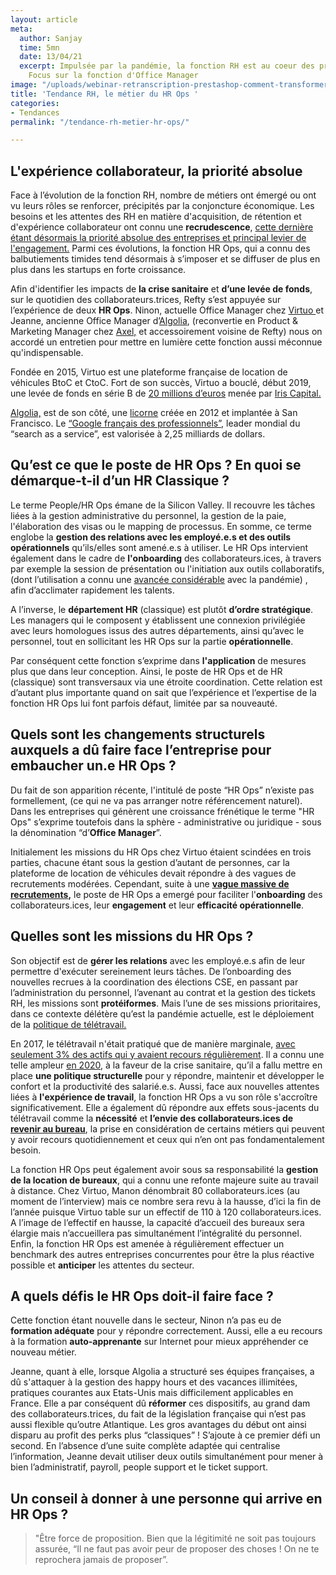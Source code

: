```yaml
---
layout: article
meta:
  author: Sanjay
  time: 5mn
  date: 13/04/21
  excerpt: Impulsée par la pandémie, la fonction RH est au coeur des préoccupations.
    Focus sur la fonction d'Office Manager
image: "/uploads/webinar-retranscription-prestashop-comment-transformer-la-periode-d-essai-a-tous-les-couts-4.png"
title: 'Tendance RH, le métier du HR Ops '
categories:
- Tendances
permalink: "/tendance-rh-metier-hr-ops/"

---
```

## L'expérience collaborateur, la priorité absolue

Face à l’évolution de la fonction RH, nombre de métiers ont émergé ou ont vu leurs rôles se renforcer, précipités par la conjoncture économique. Les besoins et les attentes des RH en matière d'acquisition, de rétention et d'expérience collaborateur ont connu une **recrudescence**, [cette dernière étant désormais la priorité absolue des entreprises et principal levier de l'engagement.](https://www.gartner.com/en/newsroom/press-releases/2020-05-20-gartner-survey-finds-64--of-hr-leaders-are-making-emp) Parmi ces évolutions, la fonction HR Ops, qui a connu des balbutiements timides tend désormais à s’imposer et se diffuser de plus en plus dans les startups en forte croissance.

Afin d'identifier les impacts de **la crise sanitaire** et **d’une levée de fonds**,  sur le quotidien des collaborateurs.trices, Refty s’est appuyée sur l’expérience de deux **HR Ops**. Ninon, actuelle Office Manager chez [Virtuo ](https://www.govirtuo.com/fr/)et Jeanne, ancienne Office Manager d’[Algolia](https://www.algolia.com/), (reconvertie en Product & Marketing Manager chez [Axel,](https://en.heyaxel.com/) et accessoirement voisine de Refty) nous on accordé un entretien pour mettre en lumière cette fonction aussi méconnue qu'indispensable.

Fondée en 2015, Virtuo est une plateforme française de location de véhicules BtoC et CtoC. Fort de son succès, Virtuo a bouclé, début 2019, une levée de fonds en série B de [20 millions d’euros](https://business.lesechos.fr/entrepreneurs/financer-sa-creation/0600677184562-virtuo-fait-le-plein-pour-ouvrir-deux-nouveaux-pays-326985.php) menée par [Iris Capital.](https://www.iriscapital.com/en)

[Algolia,](https://www.algolia.com/) est de son côté, une [licorne](https://www.lesechos.fr/start-up/deals/algolia-nouvelle-licorne-tricolore-1335356) créée en 2012 et implantée à San Francisco. Le [“Google français des professionnels”](https://www.latribune.fr/technos-medias/innovation-et-start-up/pourquoi-la-france-a-rate-algolia-le-google-francais-des-professionnels-au-succes-fulgurant-830768.html), leader mondial du “search as a service”, est valorisée à 2,25 milliards de dollars.

## **Qu’est ce que le poste de HR Ops ? En quoi se démarque-t-il d’un HR Classique ?**

Le terme People/HR Ops émane de la Silicon Valley. Il recouvre les tâches liées à la gestion administrative du personnel, la gestion de la paie, l'élaboration des visas ou le mapping de processus. En somme, ce terme englobe la **gestion des relations avec les employé.e.s et des outils opérationnels** qu’ils/elles sont amené.e.s à utiliser. Le HR Ops intervient également dans le cadre de **l'onboarding** des collaborateurs.ices, à travers par exemple la session de présentation ou l'initiation aux outils collaboratifs, (dont l’utilisation a connu une [avancée considérable](https://www.lemonde.fr/economie/article/2020/03/22/coronavirus-l-essor-massif-des-outils-de-travail-a-distance_6034048_3234.html) avec la pandémie) , afin d’acclimater rapidement les talents.

A l’inverse, le **département HR** (classique) est plutôt **d’ordre stratégique**. Les managers qui le composent y établissent une connexion privilégiée avec leurs homologues issus des autres départements, ainsi qu’avec le personnel, tout en sollicitant les HR Ops sur la partie **opérationnelle**.

Par conséquent cette fonction s’exprime dans **l'application** de mesures plus que dans leur conception. Ainsi, le poste de HR Ops et de HR (classique) sont transversaux via une étroite coordination. Cette relation est d’autant plus importante quand on sait que l’expérience et l’expertise de la fonction HR Ops lui font parfois défaut, limitée par sa nouveauté.

## **Quels sont les changements structurels auxquels a dû faire face l’entreprise pour embaucher un.e HR Ops ?**

Du fait de son apparition récente, l'intitulé de poste “HR Ops” n’existe pas formellement, (ce qui ne va pas arranger notre référencement naturel). Dans les entreprises qui génèrent une croissance frénétique le terme "HR Ops" s’exprime toutefois dans la sphère - administrative ou juridique - sous la dénomination “d’**Office Manager**”.

Initialement les missions du HR Ops chez Virtuo étaient scindées en trois parties, chacune étant sous la gestion d’autant de personnes, car la plateforme de location de véhicules devait répondre à des vagues de recrutements modérées. Cependant, suite à une [**vague massive de recrutements**](https://business.lesechos.fr/entrepreneurs/financer-sa-croissance/0611016367498-automobile-virtuo-leve-80-millions-pour-electrifier-sa-flotte-343657.php)**,** le poste de HR Ops a emergé pour faciliter l'**onboarding** des collaborateurs.ices, leur **engagement** et leur **efficacité opérationnelle**.

## **Quelles sont les missions du HR Ops ?**

Son objectif est de **gérer les relations** avec les employé.e.s afin de leur permettre d'exécuter sereinement leurs tâches. De l’onboarding des nouvelles recrues à la coordination des élections CSE, en passant par l’administration du personnel, l’avenant au contrat et la gestion des tickets RH, les missions sont **protéiformes**. Mais l’une de ses missions prioritaires, dans ce contexte délétère qu’est la pandémie actuelle, est le déploiement de la [politique de télétravail.](https://www.andrh.fr/actualites/1295/covid-19-rh-conseils-et-bonnes-pratiques-en-teletravail-memo-andrh)

En 2017, le télétravail n'était pratiqué que de manière marginale, [avec seulement 3% des actifs qui y avaient recours régulièrement](https://blog.hubspot.fr/marketing/chiffres-teletravail). Il a connu une telle ampleur [en 2020](https://newsroom.malakoffhumanis.com/actualites/malakoff-humanis-presente-les-resultats-de-son-etude-teletravail-2020-f40d-63a59.html), à la faveur de la crise sanitaire, qu’il a fallu mettre en place **une politique structurelle** pour y répondre, maintenir et développer le confort et la productivité des salarié.e.s. Aussi, face aux nouvelles attentes liées à **l'expérience de travail**, la fonction HR Ops a vu son rôle s'accroître significativement. Elle a également dû répondre aux effets sous-jacents du télétravail comme la **nécessité** et **l’envie des collaborateurs.ices de** [**revenir au bureau**](https://blog.refty.co/5-conseils-a-suivre-a-l-aube-du-retour-au-bureau/), la prise en considération de certains métiers qui peuvent y avoir recours quotidiennement et ceux qui n’en ont pas fondamentalement besoin.

La fonction HR Ops peut également avoir sous sa responsabilité la **gestion de la location de bureaux**, qui a connu une refonte majeure suite au travail à distance. Chez Virtuo, Manon dénombrait 80 collaborateurs.ices (au moment de l’interview) mais ce nombre sera revu à la hausse, d’ici la fin de l’année puisque Virtuo table sur un effectif de 110 à 120 collaborateurs.ices. A l’image de l’effectif en hausse, la capacité d’accueil des bureaux sera élargie mais n’accueillera pas simultanément l’intégralité du personnel. Enfin, la fonction HR Ops est amenée à régulièrement effectuer un benchmark des autres entreprises concurrentes pour être la plus réactive possible et **anticiper** les attentes du secteur.

## **A quels défis le HR Ops doit-il faire face ?**

Cette fonction étant nouvelle dans le secteur, Ninon n’a pas eu de **formation adéquate** pour y répondre correctement. Aussi, elle a eu recours à la formation **auto-apprenante** sur Internet pour mieux appréhender ce nouveau métier.

Jeanne, quant à elle, lorsque Algolia a structuré ses équipes françaises, a dû s'attaquer à la gestion des happy hours et des vacances illimitées, pratiques courantes aux Etats-Unis mais difficilement applicables en France. Elle a par conséquent dû **réformer** ces dispositifs, au grand dam des collaborateurs.trices, du fait de la législation française qui n’est pas aussi flexible qu’outre Atlantique. Les gros avantages du début ont ainsi disparu au profit des perks plus “classiques” ! S’ajoute à ce premier défi un second. En l’absence d’une suite complète adaptée qui centralise l’information, Jeanne devait utiliser deux outils simultanément pour mener à bien l’administratif, payroll, people support et le ticket support.

## **Un conseil à donner à une personne qui arrive en HR Ops ?**

> "Être force de proposition. Bien que la légitimité ne soit pas toujours assurée, “Il ne faut pas avoir peur de proposer des choses ! On ne te reprochera jamais de proposer”.